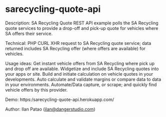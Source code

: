 # sarecycling-quote-api

Description:
SA Recycling Quote REST API example polls the SA Recycling quote services to provide a drop-off and pick-up quote for vehicles where SA offers their service.

Technical:
PHP CURL XHR request to SA Recycling quote service; data returned includes SA Recycling offer (where offers are available) for vehicles.

Usage ideas:
Get instant vehicle offers from SA Recycling where pick up and drop off are available.
Widgetize and include SA Recycling quotes into your apps or site.
Build and initiate calculation on vehicle quotes in your developments.
Auto calculate and validate margins or compare data to data in your environments.
Automate/Data capture, or scrape; and quickly find vehicle offers by this provider.

Demo: https:/sarecycling-quote-api.herokuapp.com/

Author:
Ilan Patao (ilan@dangerstudio.com)
